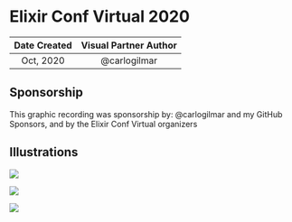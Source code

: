# Elixir Conf Virtual 2020

| Date Created | Visual Partner Author |
| :----------: |:---------------------:|
| Oct, 2020 | @carlogilmar |

## Sponsorship

This graphic recording was sponsorship by: @carlogilmar and my GitHub Sponsors, and by the Elixir Conf Virtual organizers

## Illustrations

![](https://res.cloudinary.com/carlogilmar/image/upload/v1603304168/Deliverables/ElixirConfKeynotes/keynote_day1_upm9bx.png)

![](https://res.cloudinary.com/carlogilmar/image/upload/v1603304168/Deliverables/ElixirConfKeynotes/Ilustracio%CC%81n_sin_ti%CC%81tulo_hgvw8e.png)

![](https://res.cloudinary.com/carlogilmar/image/upload/v1603304167/Deliverables/ElixirConfKeynotes/keynote2_day1_pgl92p.png)
